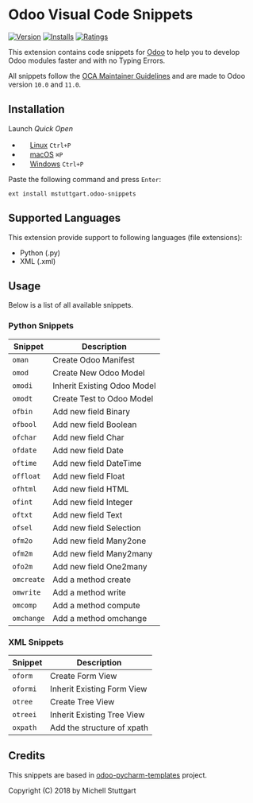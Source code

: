 # Odoo Visual Code Snippets

[![Version](https://vsmarketplacebadge.apphb.com/version-short/mstuttgart.odoo-snippets.svg?style=flat-square)](https://marketplace.visualstudio.com/items?itemName=mstuttgart.odoo-snippets)
[![Installs](https://vsmarketplacebadge.apphb.com/installs/mstuttgart.odoo-snippets.svg?style=flat-square)](https://marketplace.visualstudio.com/items?itemName=mstuttgart.odoo-snippets)
[![Ratings](https://vsmarketplacebadge.apphb.com/rating/mstuttgart.odoo-snippets.svg?style=flat-square)](https://marketplace.visualstudio.com/items?itemName=mstuttgart.odoo-snippets)

This extension contains code snippets for [Odoo](https://www.odoo.com) to help you to develop Odoo modules faster and with no Typing Errors.

All snippets follow the [OCA Maintainer Guidelines](https://github.com/OCA/maintainer-tools/blob/master/CONTRIBUTING.md) and are made to Odoo version `10.0` and `11.0`.

## Installation

Launch *Quick Open*
  - <img src="https://www.kernel.org/theme/images/logos/favicon.png" width=16 height=16/> <a href="https://code.visualstudio.com/shortcuts/keyboard-shortcuts-linux.pdf">Linux</a> `Ctrl+P`
  - <img src="https://developer.apple.com/favicon.ico" width=16 height=16/> <a href="https://code.visualstudio.com/shortcuts/keyboard-shortcuts-macos.pdf">macOS</a> `⌘P`
  - <img src="https://www.microsoft.com/favicon.ico" width=16 height=16/> <a href="https://code.visualstudio.com/shortcuts/keyboard-shortcuts-windows.pdf">Windows</a> `Ctrl+P`

Paste the following command and press `Enter`:

```
ext install mstuttgart.odoo-snippets
```

## Supported Languages

This extension provide support to following languages (file extensions):

* Python (.py)
* XML (.xml)

## Usage

Below is a list of all available snippets.

### Python Snippets
| Snippet    | Description                 |
|------------|-----------------------------|
| `oman`     | Create Odoo Manifest        |
| `omod`     | Create New Odoo Model       |
| `omodi`    | Inherit Existing Odoo Model |
| `omodt`    | Create Test to Odoo Model   |
| `ofbin`    | Add new field Binary        |
| `ofbool`   | Add new field Boolean       |
| `ofchar`   | Add new field Char          |
| `ofdate`   | Add new field Date          |
| `oftime`   | Add new field DateTime      |
| `offloat`  | Add new field Float         |
| `ofhtml`   | Add new field HTML          |
| `ofint`    | Add new field Integer       |
| `oftxt`    | Add new field Text          |
| `ofsel`    | Add new field Selection     |
| `ofm2o`    | Add new field Many2one      |
| `ofm2m`    | Add new field Many2many     |
| `ofo2m`    | Add new field One2many      |
| `omcreate` | Add a method create         |
| `omwrite`  | Add a method write          |
| `omcomp`   | Add a method compute        |
| `omchange` | Add a method omchange       |

### XML Snippets

| Snippet  | Description                |
| -------- | -------------------------- |
| `oform`  | Create Form View           |
| `oformi` | Inherit Existing Form View |
| `otree`  | Create Tree View           |
| `otreei` | Inherit Existing Tree View |
| `oxpath` | Add the structure of xpath |

## Credits

This snippets are based in [odoo-pycharm-templates](https://github.com/mohamedmagdy/odoo-pycharm-templates) project.

Copyright (C) 2018 by Michell Stuttgart

